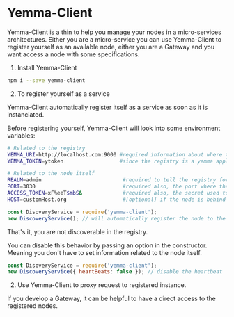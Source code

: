 # Yemma-Client


Yemma-Client is a thin to help you manage your nodes in a micro-services architectures.
Either you are a micro-service you can use Yemma-Client to register yourself as an available node, either you are a Gateway and you want access a node with some specifications.

1. Install Yemma-Client

```bash
npm i --save yemma-client
```

2. To register yourself as a service

Yemma-Client automatically register itself as a service as soon as it is instanciated.

Before registering yourself, Yemma-Client will look into some environment variables:

```bash
# Related to the registry
YEMMA_URI=http://localhost.com:9000 #required information about where the registry is hosted
YEMMA_TOKEN=ytoken                  #since the registry is a yemma application it will verify each request with a token (set during yemma configuration)

# Related to the node itself
REALM=admin                          #required to tell the registry for which part of the business the node is responsible
PORT=3030                            #required also, the port where the node is listening
ACCESS_TOKEN=xF%eeT$mbS&             #required also, the secret used to ensure only trusted issuer can make requests
HOST=customHost.org                  #[optional] if the node is behind a proxy, you can set a host, if not, the registry will try to resolve the node'ip address during registration.
```


```javascript
const DisoveryService = require('yemma-client');
new DiscoveryService(); // will automatically register the node to the registry
```

That's it, you are not discoverable in the registry.

You can disable this behavior by passing an option in the constructor.
Meaning you don't have to set information related to the node itself.
```javascript
const DisoveryService = require('yemma-client');
new DiscoveryService({ heartBeats: false }); // disable the heartbeat
```


2. Use Yemma-Client to proxy request to registered instance.

If you develop a Gateway, it can be helpful to have a direct access to the registered nodes.


